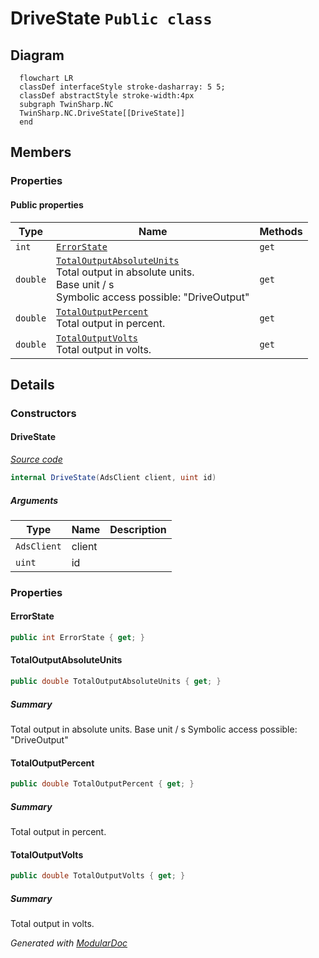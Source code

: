 # DriveState `Public class`

## Diagram
```mermaid
  flowchart LR
  classDef interfaceStyle stroke-dasharray: 5 5;
  classDef abstractStyle stroke-width:4px
  subgraph TwinSharp.NC
  TwinSharp.NC.DriveState[[DriveState]]
  end
```

## Members
### Properties
#### Public  properties
| Type | Name | Methods |
| --- | --- | --- |
| `int` | [`ErrorState`](#errorstate) | `get` |
| `double` | [`TotalOutputAbsoluteUnits`](#totaloutputabsoluteunits)<br>Total output in absolute units.<br>            Base unit / s <br>            Symbolic access possible: "DriveOutput" | `get` |
| `double` | [`TotalOutputPercent`](#totaloutputpercent)<br>Total output in percent. | `get` |
| `double` | [`TotalOutputVolts`](#totaloutputvolts)<br>Total output in volts. | `get` |

## Details
### Constructors
#### DriveState
[*Source code*](https://github.com///blob//TwinSharp/NC/DriveState.cs#L10)
```csharp
internal DriveState(AdsClient client, uint id)
```
##### Arguments
| Type | Name | Description |
| --- | --- | --- |
| `AdsClient` | client |   |
| `uint` | id |   |

### Properties
#### ErrorState
```csharp
public int ErrorState { get; }
```

#### TotalOutputAbsoluteUnits
```csharp
public double TotalOutputAbsoluteUnits { get; }
```
##### Summary
Total output in absolute units.
            Base unit / s 
            Symbolic access possible: "DriveOutput"

#### TotalOutputPercent
```csharp
public double TotalOutputPercent { get; }
```
##### Summary
Total output in percent.

#### TotalOutputVolts
```csharp
public double TotalOutputVolts { get; }
```
##### Summary
Total output in volts.

*Generated with* [*ModularDoc*](https://github.com/hailstorm75/ModularDoc)
